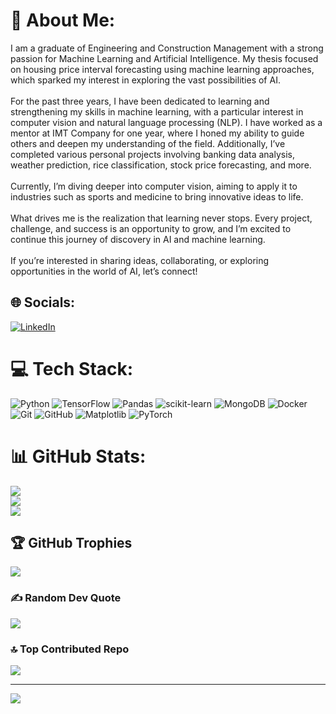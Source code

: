 # 💫 About Me:
I am a graduate of Engineering and Construction Management with a strong passion for Machine Learning and Artificial Intelligence. My thesis focused on housing price interval forecasting using machine learning approaches, which sparked my interest in exploring the vast possibilities of AI.<br><br>For the past three years, I have been dedicated to learning and strengthening my skills in machine learning, with a particular interest in computer vision and natural language processing (NLP). I have worked as a mentor at IMT Company for one year, where I honed my ability to guide others and deepen my understanding of the field. Additionally, I’ve completed various personal projects involving banking data analysis, weather prediction, rice classification, stock price forecasting, and more.<br><br>Currently, I’m diving deeper into computer vision, aiming to apply it to industries such as sports and medicine to bring innovative ideas to life.<br><br>What drives me is the realization that learning never stops. Every project, challenge, and success is an opportunity to grow, and I’m excited to continue this journey of discovery in AI and machine learning.<br><br>If you’re interested in sharing ideas, collaborating, or exploring opportunities in the world of AI, let’s connect!


## 🌐 Socials:
[![LinkedIn](https://img.shields.io/badge/LinkedIn-%230077B5.svg?logo=linkedin&logoColor=white)](https://linkedin.com/in/linkedin.com/in/amirrezalotfy) 

# 💻 Tech Stack:
![Python](https://img.shields.io/badge/python-3670A0?style=flat-square&logo=python&logoColor=ffdd54) ![TensorFlow](https://img.shields.io/badge/TensorFlow-%23FF6F00.svg?style=flat-square&logo=TensorFlow&logoColor=white) ![Pandas](https://img.shields.io/badge/pandas-%23150458.svg?style=flat-square&logo=pandas&logoColor=white) ![scikit-learn](https://img.shields.io/badge/scikit--learn-%23F7931E.svg?style=flat-square&logo=scikit-learn&logoColor=white) ![MongoDB](https://img.shields.io/badge/MongoDB-%234ea94b.svg?style=flat-square&logo=mongodb&logoColor=white) ![Docker](https://img.shields.io/badge/docker-%230db7ed.svg?style=flat-square&logo=docker&logoColor=white) ![Git](https://img.shields.io/badge/git-%23F05033.svg?style=flat-square&logo=git&logoColor=white) ![GitHub](https://img.shields.io/badge/github-%23121011.svg?style=flat-square&logo=github&logoColor=white) ![Matplotlib](https://img.shields.io/badge/Matplotlib-%23ffffff.svg?style=flat-square&logo=Matplotlib&logoColor=black) ![PyTorch](https://img.shields.io/badge/PyTorch-%23EE4C2C.svg?style=flat-square&logo=PyTorch&logoColor=white)
# 📊 GitHub Stats:
![](https://github-readme-stats.vercel.app/api?username=a-lotfi&theme=github_dark&hide_border=false&include_all_commits=false&count_private=false)<br/>
![](https://github-readme-streak-stats.herokuapp.com/?user=a-lotfi&theme=github_dark&hide_border=false)<br/>
![](https://github-readme-stats.vercel.app/api/top-langs/?username=a-lotfi&theme=github_dark&hide_border=false&include_all_commits=false&count_private=false&layout=compact)

## 🏆 GitHub Trophies
![](https://github-profile-trophy.vercel.app/?username=a-lotfi&theme=nord&no-frame=false&no-bg=true&margin-w=4)

### ✍️ Random Dev Quote
![](https://quotes-github-readme.vercel.app/api?type=horizontal&theme=dark)

### 🔝 Top Contributed Repo
![](https://github-contributor-stats.vercel.app/api?username=a-lotfi&limit=5&theme=github_dark_dimmed&combine_all_yearly_contributions=true)

---
[![](https://visitcount.itsvg.in/api?id=a-lotfi&icon=0&color=0)](https://visitcount.itsvg.in)

<!-- Proudly created with GPRM ( https://gprm.itsvg.in ) -->
